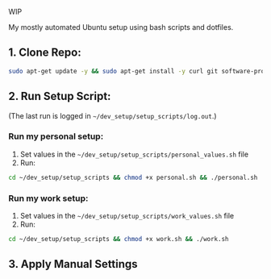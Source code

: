 WIP

My mostly automated Ubuntu setup using bash scripts and dotfiles.

## 1. Clone Repo:
```bash
sudo apt-get update -y && sudo apt-get install -y curl git software-properties-common && cd ~ && git clone https://github.com/r00tk1d/dev_setup.git && cd dev_setup
```

## 2. Run Setup Script:
(The last run is logged in `~/dev_setup/setup_scripts/log.out`.)
### Run my personal setup:
1. Set values in the `~/dev_setup/setup_scripts/personal_values.sh` file
2. Run:
```bash
cd ~/dev_setup/setup_scripts && chmod +x personal.sh && ./personal.sh
```

### Run my work setup:
1. Set values in the `~/dev_setup/setup_scripts/work_values.sh` file
2. Run:
```bash
cd ~/dev_setup/setup_scripts && chmod +x work.sh && ./work.sh
```

## 3. Apply Manual Settings